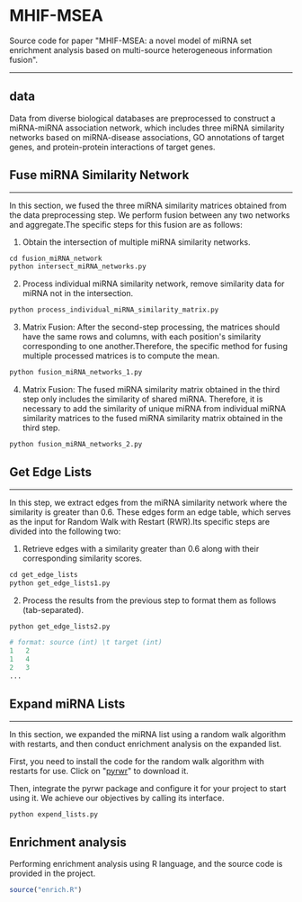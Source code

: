 # MHIF-MSEA
Source code for paper "MHIF-MSEA: a novel model of miRNA set enrichment analysis based on multi-source heterogeneous information fusion".

------

## data

Data from diverse biological databases are preprocessed to construct a miRNA-miRNA association  network, which includes three miRNA similarity networks based on miRNA-disease associations, GO annotations of target genes, and protein-protein interactions of target genes.
## Fuse miRNA  Similarity Network 
------
In this section, we fused the three miRNA similarity matrices obtained from the data preprocessing step. We perform fusion between any two networks and aggregate.The specific steps for this fusion are as follows:

1. Obtain the intersection of multiple miRNA similarity networks.

```python
cd fusion_miRNA_network
python intersect_miRNA_networks.py
```

2. Process individual miRNA similarity network, remove similarity data for miRNA not in the intersection.

```python
python process_individual_miRNA_similarity_matrix.py
```

3. Matrix Fusion: After the second-step processing, the matrices should have the same rows and columns, with each position's similarity corresponding to one another.Therefore, the specific method for fusing multiple processed matrices is to compute the mean.

```python
python fusion_miRNA_networks_1.py
```

4. Matrix Fusion: The fused miRNA similarity matrix obtained in the third step only includes the similarity of shared miRNA. Therefore, it is necessary to add the similarity of unique miRNA from individual miRNA similarity matrices to the fused miRNA similarity matrix obtained in the third step. 
```python
python fusion_miRNA_networks_2.py
```
## Get Edge Lists
------
In this step, we extract edges from the miRNA similarity network where the similarity is greater than 0.6. These edges form an edge table, which serves as the input for Random Walk with Restart (RWR).Its specific steps are divided into the following two:

1. Retrieve edges with a similarity greater than 0.6 along with their corresponding similarity scores.
```python
cd get_edge_lists
python get_edge_lists1.py
```

2. Process the results from the previous step to format them as follows (tab-separated).

```python
python get_edge_lists2.py
```
```python
# format: source (int) \t target (int)
1	2
1	4
2	3
...
```
## Expand miRNA Lists
------
In this section, we expanded the miRNA list using a random walk algorithm with restarts, and then conduct enrichment analysis on the expanded list.

First, you need to install the code for the random walk algorithm with restarts for use. Click on "[pyrwr](https://github.com/jinhongjung/pyrwr)" to download it.

Then, integrate the pyrwr package and configure it for your project to start using it. We achieve our objectives by calling its interface.


```python
python expend_lists.py
```
## Enrichment analysis
Performing enrichment analysis using R language, and the source code is provided in the project.

```R
source("enrich.R")
```

